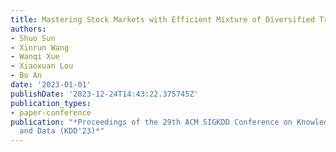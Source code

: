 ```yaml
---
title: Mastering Stock Markets with Efficient Mixture of Diversified Trading Experts
authors:
- Shuo Sun
- Xinrun Wang
- Wanqi Xue
- Xiaoxuan Lou
- Bo An
date: '2023-01-01'
publishDate: '2023-12-24T14:43:22.375745Z'
publication_types:
- paper-conference
publication: "*Proceedings of the 29th ACM SIGKDD Conference on Knowledge Discovery
  and Data (KDD'23)*"
---
```


